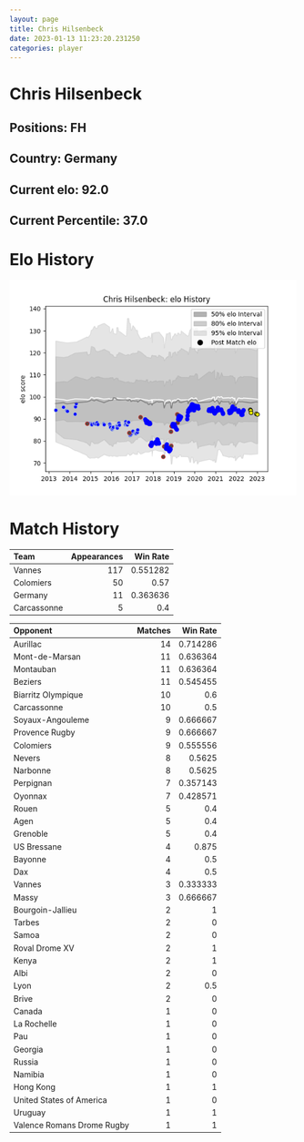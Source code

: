 ```yaml
---  
layout: page  
title: Chris Hilsenbeck  
date: 2023-01-13 11:23:20.231250  
categories: player  
---
```

# Chris Hilsenbeck

## Positions: FH

## Country: Germany

## Current elo: 92.0

## Current Percentile: 37.0

# Elo History


![elo history](history_ChrisHilsenbeck.png)
# Match History


| Team        |   Appearances |   Win Rate |
|:------------|--------------:|-----------:|
| Vannes      |           117 |   0.551282 |
| Colomiers   |            50 |   0.57     |
| Germany     |            11 |   0.363636 |
| Carcassonne |             5 |   0.4      |

| Opponent                   |   Matches |   Win Rate |
|:---------------------------|----------:|-----------:|
| Aurillac                   |        14 |   0.714286 |
| Mont-de-Marsan             |        11 |   0.636364 |
| Montauban                  |        11 |   0.636364 |
| Beziers                    |        11 |   0.545455 |
| Biarritz Olympique         |        10 |   0.6      |
| Carcassonne                |        10 |   0.5      |
| Soyaux-Angouleme           |         9 |   0.666667 |
| Provence Rugby             |         9 |   0.666667 |
| Colomiers                  |         9 |   0.555556 |
| Nevers                     |         8 |   0.5625   |
| Narbonne                   |         8 |   0.5625   |
| Perpignan                  |         7 |   0.357143 |
| Oyonnax                    |         7 |   0.428571 |
| Rouen                      |         5 |   0.4      |
| Agen                       |         5 |   0.4      |
| Grenoble                   |         5 |   0.4      |
| US Bressane                |         4 |   0.875    |
| Bayonne                    |         4 |   0.5      |
| Dax                        |         4 |   0.5      |
| Vannes                     |         3 |   0.333333 |
| Massy                      |         3 |   0.666667 |
| Bourgoin-Jallieu           |         2 |   1        |
| Tarbes                     |         2 |   0        |
| Samoa                      |         2 |   0        |
| Roval Drome XV             |         2 |   1        |
| Kenya                      |         2 |   1        |
| Albi                       |         2 |   0        |
| Lyon                       |         2 |   0.5      |
| Brive                      |         2 |   0        |
| Canada                     |         1 |   0        |
| La Rochelle                |         1 |   0        |
| Pau                        |         1 |   0        |
| Georgia                    |         1 |   0        |
| Russia                     |         1 |   0        |
| Namibia                    |         1 |   0        |
| Hong Kong                  |         1 |   1        |
| United States of America   |         1 |   0        |
| Uruguay                    |         1 |   1        |
| Valence Romans Drome Rugby |         1 |   1        |